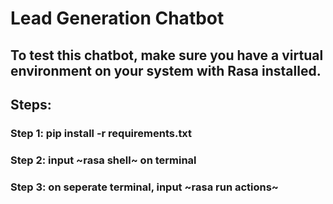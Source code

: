 # Lead Generation Chatbot
## To test this chatbot, make sure you have a virtual environment on your system with Rasa installed.

## Steps:
### Step 1: pip install -r requirements.txt
### Step 2: input ~rasa shell~ on terminal
### Step 3: on seperate terminal, input ~rasa run actions~